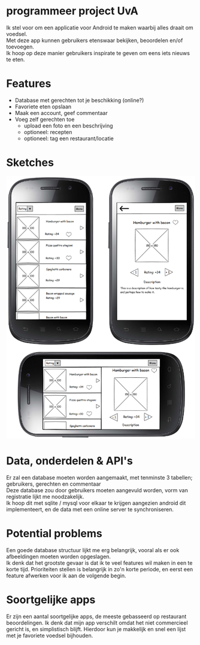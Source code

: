 # programmeer project UvA

Ik stel voor om een applicatie voor Android te maken waarbij alles draait om voedsel. <br />
Met deze app kunnen gebruikers etenswaar bekijken, beoordelen en/of toevoegen. <br />
Ik hoop op deze manier gebruikers inspirate te geven om eens iets nieuws te eten.

# Features

- Database met gerechten tot je beschikking (online?)
- Favoriete eten opslaan
- Maak een account, geef commentaar
- Voeg zelf gerechten toe
  - upload een foto en een beschrijving
  - optioneel: recepten
  - optioneel: tag een restaurant/locatie
 
# Sketches
![sketch](doc/sketches.png)

# Data, onderdelen & API's

Er zal een database moeten worden aangemaakt, met tenminste 3 tabellen; gebruikers, gerechten en commentaar<br/>
Deze database zou door gebruikers moeten aangevuld worden, vorm van registratie lijkt me noodzakelijk. <br/>
Ik hoop dit met sqlite / mysql voor elkaar te krijgen aangezien android dit implementeert, en de data met een online server te synchroniseren.

# Potential problems

Een goede database structuur lijkt me erg belangrijk, vooral als er ook afbeeldingen moeten worden opgeslagen. <br/>
Ik denk dat het grootste gevaar is dat ik te veel features wil maken in een te korte tijd. Prioriteiten stellen is belangrijk in zo'n korte periode, en eerst een feature afwerken voor ik aan de volgende begin.

# Soortgelijke apps
Er zijn een aantal soortgelijke apps, de meeste gebasseerd op restaurant beoordelingen. Ik denk dat mijn app verschilt omdat het niet commercieel gericht is, en simplistisch blijft. Hierdoor kun je makkelijk en snel een lijst met je favoriete voedsel bijhouden.


